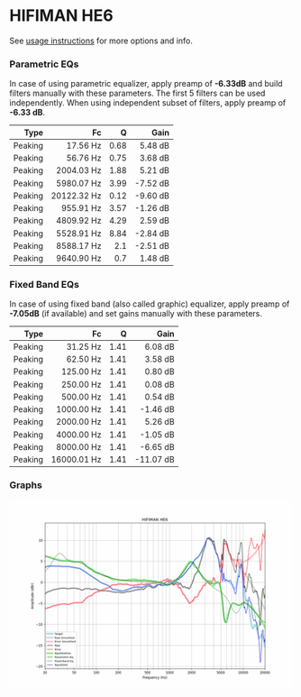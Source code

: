 # HIFIMAN HE6
See [usage instructions](https://github.com/jaakkopasanen/AutoEq#usage) for more options and info.

### Parametric EQs
In case of using parametric equalizer, apply preamp of **-6.33dB** and build filters manually
with these parameters. The first 5 filters can be used independently.
When using independent subset of filters, apply preamp of **-6.33 dB**.

| Type    | Fc          |    Q | Gain     |
|--------:|------------:|-----:|---------:|
| Peaking | 17.56 Hz    | 0.68 | 5.48 dB  |
| Peaking | 56.76 Hz    | 0.75 | 3.68 dB  |
| Peaking | 2004.03 Hz  | 1.88 | 5.21 dB  |
| Peaking | 5980.07 Hz  | 3.99 | -7.52 dB |
| Peaking | 20122.32 Hz | 0.12 | -9.60 dB |
| Peaking | 955.91 Hz   | 3.57 | -1.26 dB |
| Peaking | 4809.92 Hz  | 4.29 | 2.59 dB  |
| Peaking | 5528.91 Hz  | 8.84 | -2.84 dB |
| Peaking | 8588.17 Hz  | 2.1  | -2.51 dB |
| Peaking | 9640.90 Hz  | 0.7  | 1.48 dB  |

### Fixed Band EQs
In case of using fixed band (also called graphic) equalizer, apply preamp of **-7.05dB**
(if available) and set gains manually with these parameters.

| Type    | Fc          |    Q | Gain      |
|--------:|------------:|-----:|----------:|
| Peaking | 31.25 Hz    | 1.41 | 6.08 dB   |
| Peaking | 62.50 Hz    | 1.41 | 3.58 dB   |
| Peaking | 125.00 Hz   | 1.41 | 0.80 dB   |
| Peaking | 250.00 Hz   | 1.41 | 0.08 dB   |
| Peaking | 500.00 Hz   | 1.41 | 0.54 dB   |
| Peaking | 1000.00 Hz  | 1.41 | -1.46 dB  |
| Peaking | 2000.00 Hz  | 1.41 | 5.26 dB   |
| Peaking | 4000.00 Hz  | 1.41 | -1.05 dB  |
| Peaking | 8000.00 Hz  | 1.41 | -6.65 dB  |
| Peaking | 16000.01 Hz | 1.41 | -11.07 dB |

### Graphs
![](./HIFIMAN%20HE6.png)